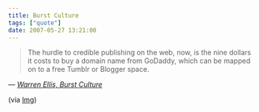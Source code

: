 ```yaml
---
title: Burst Culture
tags: ["quote"]
date: 2007-05-27 13:21:00
---
```


> The hurdle to credible publishing on the web, now, is the nine dollars it costs to buy a domain name from GoDaddy, which can be mapped on to a free Tumblr or Blogger space.

— <cite>[Warren Ellis, _Burst Culture_](http://www.warrenellis.com/?p=4374)</cite>

(via [lmg](http://www.timemachinego.com/linkmachinego/))
